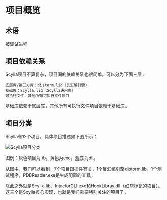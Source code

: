 # 项目概览

## 术语
被调试进程

## 项目依赖关系
Scylla项目不算复杂，项目间的依赖关系也很简单。可以分为下面三层：

	底层库/第三方库：distorm.lib（反汇编引擎）
	基础库：Scylla.lib（Scylla通用库）
	可执行文件：其他所有可执行文件项目

基础库依赖于底层库，其他所有可执行文件项目依赖于基础库。

## 项目分类
Scylla有12个项目，具体项目描述如下图所示：

![Scylla项目分类](https://ninecents.github.io/course/ScyllaHide/01%20项目概览/Scylla项目分类.png)

图例：灰色项目为lib，黄色为exe，蓝底为dll。

从图中，我们可以看到，7个项目跟插件有关，1个反汇编引擎distorm.lib，1个测试程序，PDBReader.exe是生成配置的工具。

除此之外就是Scylla.lib、InjectorCLI.exe和HookLibray.dll（红旗标记的项目）。这三个是Scylla核心实现，也就是我们需要特别关注的项目了。
